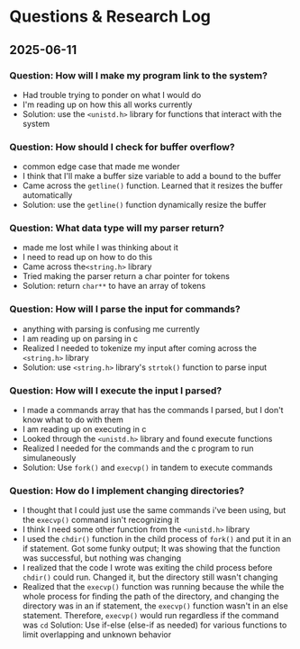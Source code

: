# Questions & Research Log

## 2025-06-11
### Question: How will I make my program link to the system?
- Had trouble trying to ponder on what I would do
- I'm reading up on how this all works currently
- Solution: use the `<unistd.h>` library for functions that interact with the system

### Question: How should I check for buffer overflow?
- common edge case that made me wonder
- I think that I'll make a buffer size variable to add a bound to the buffer
- Came across the `getline()` function. Learned that it resizes the buffer automatically
- Solution: use the `getline()` function dynamically resize the buffer

### Question: What data type will my parser return?
- made me lost while I was thinking about it
- I need to read up on how to do this
- Came across the`<string.h>` library
- Tried making the parser return a char pointer for tokens
- Solution: return `char**` to have an array of tokens

### Question: How will I parse the input for commands?
- anything with parsing is confusing me currently
- I am reading up on parsing in c
- Realized I needed to tokenize my input after coming across the `<string.h>` library
- Solution: use `<string.h>` library's `strtok()` function to parse input

### Question: How will I execute the input I parsed?
- I made a commands array that has the commands I parsed, but I don't know what to do with them
- I am reading up on executing in c
- Looked through the `<unistd.h>` library and found execute functions
- Realized I needed for the commands and the c program to run simulaneously
- Solution: Use `fork()` and `execvp()` in tandem to execute commands

### Question: How do I implement changing directories?
- I thought that I could just use the same commands i've been using, but the `execvp()` command isn't recognizing it
- I think I need some other function from the `<unistd.h>` library
- I used the `chdir()` function in the child process of `fork()` and put it in an if statement. Got some funky output; It was showing that the function was successful, but nothing was changing
- I realized that the code I wrote was exiting the child process before `chdir()` could run. Changed it, but the directory still wasn't changing
- Realized that the `execvp()` function was running because the while the whole process for finding the path of the directory, and changing the directory was in an if statement, the `execvp()` function wasn't in an else statement. Therefore, `execvp()` would run regardless if the command was `cd`
Solution: Use if-else (else-if as needed) for various functions to limit overlapping and unknown behavior
